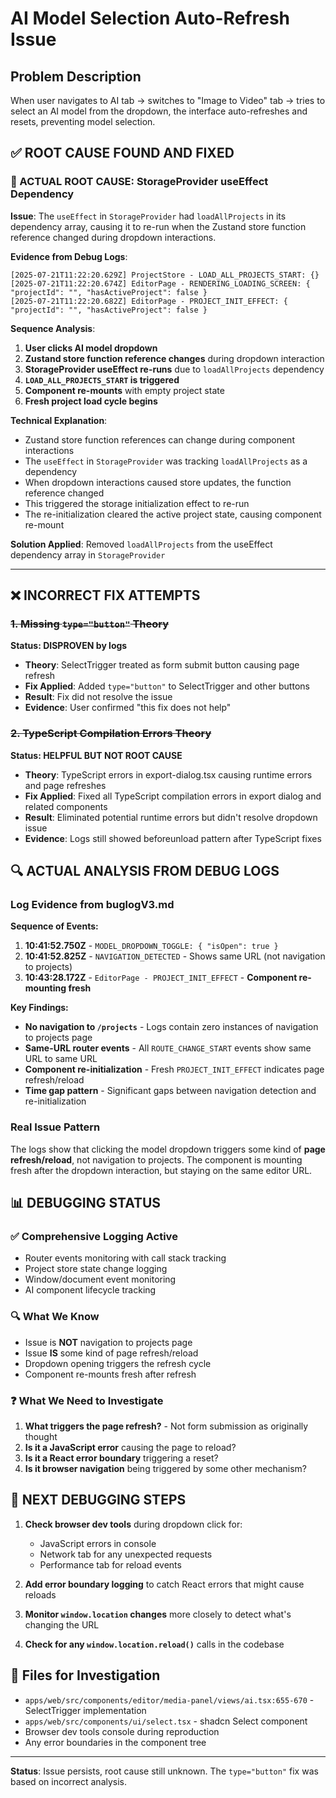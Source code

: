 # AI Model Selection Auto-Refresh Issue

## Problem Description
When user navigates to AI tab → switches to "Image to Video" tab → tries to select an AI model from the dropdown, the interface auto-refreshes and resets, preventing model selection.

## ✅ **ROOT CAUSE FOUND AND FIXED**

### **🎯 ACTUAL ROOT CAUSE: StorageProvider useEffect Dependency**

**Issue**: The `useEffect` in `StorageProvider` had `loadAllProjects` in its dependency array, causing it to re-run when the Zustand store function reference changed during dropdown interactions.

**Evidence from Debug Logs**:
```
[2025-07-21T11:22:20.629Z] ProjectStore - LOAD_ALL_PROJECTS_START: {}
[2025-07-21T11:22:20.674Z] EditorPage - RENDERING_LOADING_SCREEN: { "projectId": "", "hasActiveProject": false }
[2025-07-21T11:22:20.682Z] EditorPage - PROJECT_INIT_EFFECT: { "projectId": "", "hasActiveProject": false }
```

**Sequence Analysis**:
1. **User clicks AI model dropdown**
2. **Zustand store function reference changes** during dropdown interaction
3. **StorageProvider useEffect re-runs** due to `loadAllProjects` dependency
4. **`LOAD_ALL_PROJECTS_START` is triggered**
5. **Component re-mounts** with empty project state
6. **Fresh project load cycle begins**

**Technical Explanation**: 
- Zustand store function references can change during component interactions
- The `useEffect` in `StorageProvider` was tracking `loadAllProjects` as a dependency
- When dropdown interactions caused store updates, the function reference changed
- This triggered the storage initialization effect to re-run
- The re-initialization cleared the active project state, causing component re-mount

**Solution Applied**: Removed `loadAllProjects` from the useEffect dependency array in `StorageProvider`

---

## ❌ INCORRECT FIX ATTEMPTS

### ~~1. Missing `type="button"` Theory~~ 
**Status: DISPROVEN by logs**
- **Theory**: SelectTrigger treated as form submit button causing page refresh
- **Fix Applied**: Added `type="button"` to SelectTrigger and other buttons
- **Result**: Fix did not resolve the issue
- **Evidence**: User confirmed "this fix does not help"

### ~~2. TypeScript Compilation Errors Theory~~
**Status: HELPFUL BUT NOT ROOT CAUSE**
- **Theory**: TypeScript errors in export-dialog.tsx causing runtime errors and page refreshes
- **Fix Applied**: Fixed all TypeScript compilation errors in export dialog and related components
- **Result**: Eliminated potential runtime errors but didn't resolve dropdown issue
- **Evidence**: Logs still showed beforeunload pattern after TypeScript fixes

## 🔍 ACTUAL ANALYSIS FROM DEBUG LOGS

### **Log Evidence from buglogV3.md**

**Sequence of Events:**
1. **10:41:52.750Z** - `MODEL_DROPDOWN_TOGGLE: { "isOpen": true }`
2. **10:41:52.825Z** - `NAVIGATION_DETECTED` - Shows same URL (not navigation to projects)
3. **10:43:28.172Z** - `EditorPage - PROJECT_INIT_EFFECT` - **Component re-mounting fresh**

**Key Findings:**
- **No navigation to `/projects`** - Logs contain zero instances of navigation to projects page
- **Same-URL router events** - All `ROUTE_CHANGE_START` events show same URL to same URL
- **Component re-initialization** - Fresh `PROJECT_INIT_EFFECT` indicates page refresh/reload
- **Time gap pattern** - Significant gaps between navigation detection and re-initialization

### **Real Issue Pattern**
The logs show that clicking the model dropdown triggers some kind of **page refresh/reload**, not navigation to projects. The component is mounting fresh after the dropdown interaction, but staying on the same editor URL.

## 📊 DEBUGGING STATUS

### ✅ **Comprehensive Logging Active**
- Router events monitoring with call stack tracking
- Project store state change logging  
- Window/document event monitoring
- AI component lifecycle tracking

### 🔍 **What We Know**
- Issue is **NOT** navigation to projects page
- Issue **IS** some kind of page refresh/reload
- Dropdown opening triggers the refresh cycle
- Component re-mounts fresh after refresh

### ❓ **What We Need to Investigate**
1. **What triggers the page refresh?** - Not form submission as originally thought
2. **Is it a JavaScript error** causing the page to reload?
3. **Is it a React error boundary** triggering a reset?
4. **Is it browser navigation** being triggered by some other mechanism?

## 🎯 NEXT DEBUGGING STEPS

1. **Check browser dev tools** during dropdown click for:
   - JavaScript errors in console
   - Network tab for any unexpected requests
   - Performance tab for reload events

2. **Add error boundary logging** to catch React errors that might cause reloads

3. **Monitor `window.location` changes** more closely to detect what's changing the URL

4. **Check for any `window.location.reload()`** calls in the codebase

## 📁 Files for Investigation

- `apps/web/src/components/editor/media-panel/views/ai.tsx:655-670` - SelectTrigger implementation
- `apps/web/src/components/ui/select.tsx` - shadcn Select component  
- Browser dev tools console during reproduction
- Any error boundaries in the component tree

---

**Status**: Issue persists, root cause still unknown. The `type="button"` fix was based on incorrect analysis.
